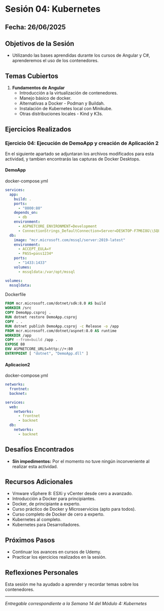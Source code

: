 # Sesión 04: Kubernetes

## Fecha: 26/06/2025

## Objetivos de la Sesión

- Utilizando las bases aprendidas durante los cursos de Angular y C#, aprenderemos el uso de los contenedores.

## Temas Cubiertos

1. **Fundamentos de Angular**
   - Introducción  a la virtualización de contenedores.
   - Manejo básico de docker.
   - Alternativas a Docker - Podman y Buildah.
   - Instalación de Kubernetes local con Minikube.
   - Otras distribuciones locales - Kind y K3s.

## Ejercicios Realizados

### Ejercicio 04: Ejecución de DemoApp y creación de Aplicación 2

En el siguiente apartado se adjuntaran los archivos modificados para esta actividad, y tambien encontrarás las capturas de Docker Desktops. 

#### DemoApp
docker-compose.yml
```yml
services: 
  app:
    build: .
    ports: 
      - "8000:80"
    depends_on:
      - db
    environment:
      - ASPNETCORE_ENVIRONMENT=Development
      - ConnectionStrings_DefaultConnection=Server=DESKTOP-F7M6I8G\\SQLEXPRESS;Database=Starbucks;User Id=lizzymr;Password=pass1234*
  db:
    image: "mcr.microsoft.com/mssql/server:2019-latest"
    environment:
      - ACCEPT_EULA=Y
      - PASS=pass1234*
    ports:
      - "1433:1433"
    volumes:
      - mssqldata:/var/opt/mssql

volumes:
  mssqldata:  
```

Dockerfile
```dockerfile
FROM mcr.microsoft.com/dotnet/sdk:8.0 AS build
WORKDIR /src
COPY DemoApp.csproj .
RUN dotnet restore DemoApp.csproj
COPY . .
RUN dotnet publish DemoApp.csproj -c Release -o /app 
FROM mcr.microsoft.com/dotnet/aspnet:8.0 AS runtime
WORKDIR /app 
COPY --from=build /app .
EXPOSE 80
ENV ASPNETCORE_URLS=http://+:80
ENTRYPOINT [ "dotnet", "DemoApp.dll" ]
```

#### Aplicacion2
docker-compose.yml
```yml
networks:
  frontnet:
  backnet: 

services:
  web:
    networks:
      - frontnet
      - backnet
  db: 
    networks:
      - backnet  
```

## Desafíos Encontrados

- **Sin impedimentos:** Por el momento no tuve ningún inconveniente al realizar esta actividad.  

## Recursos Adicionales

- Vmware vSphere 8: ESXi y vCenter desde cero a avanzado.
- Introducción a Docker para principiantes.
- Docker, de principiante a experto.
- Curso práctico de Docker y Microservicios (apto para todos).
- Curso completo de Docker de cero a experto.
- Kubernetes al completo.
- Kubernetes para Desarrolladores.

## Próximos Pasos

- Continuar los avances en cursos de Udemy. 
- Practicar los ejercicios realizados en la sesión.

## Reflexiones Personales

Esta sesión me ha ayudado a aprender y recordar temas sobre los contenedores. 

---

*Entregable correspondiente a la Semana 14 del Módulo 4: Kubernetes*